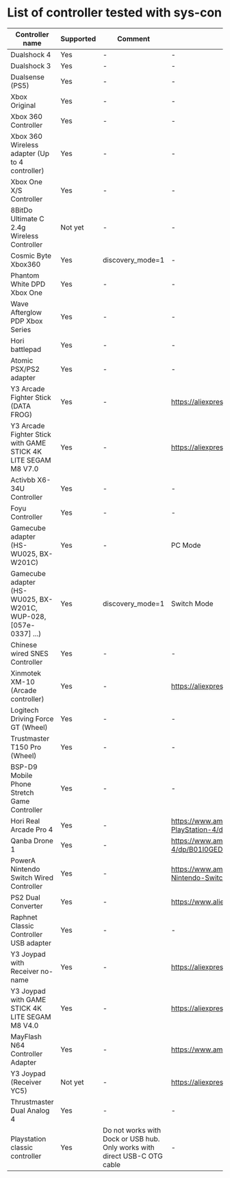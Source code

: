 # List of controller tested with sys-con
| Controller name         | Supported | Comment | Link |
|-------------------------|-----------|---------|------|
| Dualshock 4 | Yes | - | - |
| Dualshock 3 | Yes | - | - |
| Dualsense (PS5) | Yes | - | - |
| Xbox Original | Yes | - | - |
| Xbox 360 Controller | Yes | - | - |
| Xbox 360 Wireless adapter (Up to 4 controller) | Yes | - | - |
| Xbox One X/S Controller | Yes | - | - |
| 8BitDo Ultimate C 2.4g Wireless Controller  | Not yet | - | - |
| Cosmic Byte Xbox360 | Yes | discovery_mode=1 | - |
| Phantom White DPD Xbox One | Yes | - | - |
| Wave Afterglow PDP Xbox Series | Yes | - | - |
| Hori battlepad | Yes | - | - |
| Atomic PSX/PS2 adapter | Yes | - | - |
| Y3 Arcade Fighter Stick (DATA FROG)  | Yes | - | https://aliexpress.com/item/1005006369969745.html |
| Y3 Arcade Fighter Stick with GAME STICK 4K LITE SEGAM M8 V7.0 | Yes | - | https://aliexpress.com/item/1005006369969745.html |
| Activbb X6-34U Controller | Yes | - | - |
| Foyu Controller | Yes | - | - |
| Gamecube adapter (HS-WU025, BX-W201C)  | Yes | - | PC Mode |
| Gamecube adapter (HS-WU025, BX-W201C, WUP-028, [057e-0337] ...)  | Yes | discovery_mode=1 | Switch Mode |
| Chinese wired SNES Controller | Yes | - | - |
| Xinmotek XM-10 (Arcade controller) | Yes | - | https://aliexpress.com/item/32785870354.html |
| Logitech Driving Force GT (Wheel) | Yes | - | - |
| Trustmaster T150 Pro (Wheel) | Yes | - | - |
| BSP-D9 Mobile Phone Stretch Game Controller | Yes | - | - |
| Hori Real Arcade Pro 4 | Yes | - | https://www.amazon.com/HORI-Real-Arcade-Pro-PlayStation-4/dp/B00SULMRI4 |
| Qanba Drone 1 | Yes | - | https://www.amazon.com/Qanba-Drone-PlayStation-4/dp/B01I0GEDEY |
| PowerA Nintendo Switch Wired Controller | Yes | - | https://www.amazon.com/PowerA-Wired-Controller-Nintendo-Switch-Black/dp/B07PDJ45BT |
| PS2 Dual Converter | Yes | - | https://www.aliexpress.com/item/4000662529384.html |
| Raphnet Classic Controller USB adapter | Yes | - | - |
| Y3 Joypad with Receiver no-name | Yes | - | https://aliexpress.com/item/1005002359869263.html |
| Y3 Joypad with GAME STICK 4K LITE SEGAM M8 V4.0 | Yes | - | https://aliexpress.com/item/1005002359869263.html |
| MayFlash N64 Controller Adapter| Yes | - | https://www.amazon.com/dp/B002B9FIUU |
| Y3 Joypad (Receiver YC5)| Not yet | - | https://aliexpress.com/item/1005005458136372.html |
| Thrustmaster Dual Analog 4 | Yes | - | - |
| Playstation classic controller | Yes | Do not works with Dock or USB hub. Only works with direct USB-C OTG cable | - |
